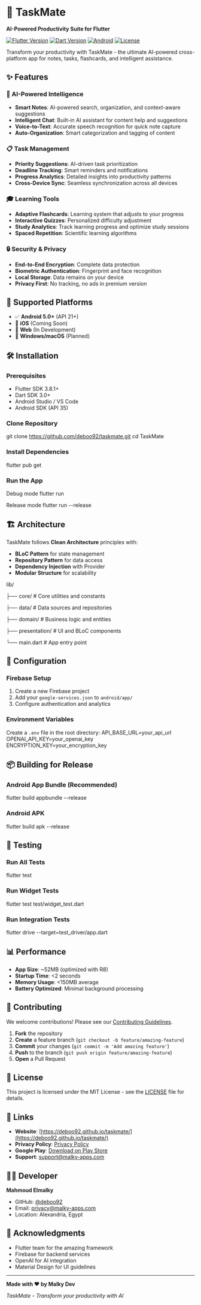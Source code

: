 # 🚀 TaskMate

**AI-Powered Productivity Suite for Flutter**

[![Flutter Version](https://img.shields.io/badge/Flutter-3.8.1+-blue.svg)](https://flutter.dev/)
[![Dart Version](https://img.shields.io/badge/Dart-3.0+-blue.svg)](https://dart.dev/)
[![Android](https://img.shields.io/badge/Android-5.0+-green.svg)](https://developer.android.com/)
[![License](https://img.shields.io/badge/License-MIT-yellow.svg)](LICENSE)

Transform your productivity with TaskMate - the ultimate AI-powered cross-platform app for notes, tasks, flashcards, and intelligent assistance.

## ✨ Features

### 🧠 AI-Powered Intelligence
- **Smart Notes**: AI-powered search, organization, and context-aware suggestions
- **Intelligent Chat**: Built-in AI assistant for content help and suggestions
- **Voice-to-Text**: Accurate speech recognition for quick note capture
- **Auto-Organization**: Smart categorization and tagging of content

### 📋 Task Management
- **Priority Suggestions**: AI-driven task prioritization
- **Deadline Tracking**: Smart reminders and notifications
- **Progress Analytics**: Detailed insights into productivity patterns
- **Cross-Device Sync**: Seamless synchronization across all devices

### 🎓 Learning Tools
- **Adaptive Flashcards**: Learning system that adjusts to your progress
- **Interactive Quizzes**: Personalized difficulty adjustment
- **Study Analytics**: Track learning progress and optimize study sessions
- **Spaced Repetition**: Scientific learning algorithms

### 🔒 Security & Privacy
- **End-to-End Encryption**: Complete data protection
- **Biometric Authentication**: Fingerprint and face recognition
- **Local Storage**: Data remains on your device
- **Privacy First**: No tracking, no ads in premium version

## 📱 Supported Platforms

- ✅ **Android 5.0+** (API 21+)
- 🔄 **iOS** (Coming Soon)
- 🔄 **Web** (In Development)
- 🔄 **Windows/macOS** (Planned)

## 🛠 Installation

### Prerequisites
- Flutter SDK 3.8.1+
- Dart SDK 3.0+
- Android Studio / VS Code
- Android SDK (API 35)

### Clone Repository
git clone https://github.com/deboo92/taskmate.git
cd TaskMate



### Install Dependencies
flutter pub get



### Run the App
Debug mode
flutter run

Release mode
flutter run --release



## 🏗 Architecture

TaskMate follows **Clean Architecture** principles with:

- **BLoC Pattern** for state management
- **Repository Pattern** for data access
- **Dependency Injection** with Provider
- **Modular Structure** for scalability

lib/

├── core/ # Core utilities and constants

├── data/ # Data sources and repositories

├── domain/ # Business logic and entities

├── presentation/ # UI and BLoC components

└── main.dart # App entry point



## 🔧 Configuration

### Firebase Setup
1. Create a new Firebase project
2. Add your `google-services.json` to `android/app/`
3. Configure authentication and analytics

### Environment Variables
Create a `.env` file in the root directory:
API_BASE_URL=your_api_url
OPENAI_API_KEY=your_openai_key
ENCRYPTION_KEY=your_encryption_key



## 📦 Building for Release

### Android App Bundle (Recommended)
flutter build appbundle --release



### Android APK
flutter build apk --release



## 🧪 Testing

### Run All Tests
flutter test



### Run Widget Tests
flutter test test/widget_test.dart



### Run Integration Tests
flutter drive --target=test_driver/app.dart



## 📊 Performance

- **App Size**: ~52MB (optimized with R8)
- **Startup Time**: <2 seconds
- **Memory Usage**: <150MB average
- **Battery Optimized**: Minimal background processing

## 🤝 Contributing

We welcome contributions! Please see our [Contributing Guidelines](CONTRIBUTING.md).

1. **Fork** the repository
2. **Create** a feature branch (`git checkout -b feature/amazing-feature`)
3. **Commit** your changes (`git commit -m 'Add amazing feature'`)
4. **Push** to the branch (`git push origin feature/amazing-feature`)
5. **Open** a Pull Request

## 📄 License

This project is licensed under the MIT License - see the [LICENSE](LICENSE) file for details.

## 🔗 Links

- **Website**: [https://deboo92.github.io/taskmate/](https://deboo92.github.io/taskmate/)
- **Privacy Policy**: [Privacy Policy](https://deboo92.github.io/taskmate/taskmate_privacy_policy.html)
- **Google Play**: [Download on Play Store](https://play.google.com/store/apps/details?id=com.malky.taskmate)
- **Support**: [support@malky-apps.com](mailto:support@malky-apps.com)

## 👨‍💻 Developer

**Mahmoud Elmalky**
- GitHub: [@deboo92](https://github.com/deboo92)
- Email: [privacy@malky-apps.com](mailto:privacy@malky-apps.com)
- Location: Alexandria, Egypt

## 🙏 Acknowledgments

- Flutter team for the amazing framework
- Firebase for backend services
- OpenAI for AI integration
- Material Design for UI guidelines

---

**Made with ❤️ by Malky Dev**

*TaskMate - Transform your productivity with AI*
